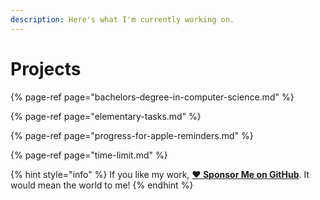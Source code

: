 ```yaml
---
description: Here's what I'm currently working on.
---
```


# Projects

{% page-ref page="bachelors-degree-in-computer-science.md" %}

{% page-ref page="elementary-tasks.md" %}

{% page-ref page="progress-for-apple-reminders.md" %}

{% page-ref page="time-limit.md" %}

{% hint style="info" %}
If you like my work, [**❤️ Sponsor Me on GitHub**](https://github.com/sponsors/marbetschar). It would mean the world to me!
{% endhint %}

